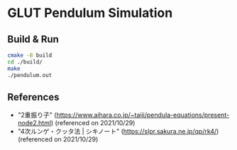 # GLUT Pendulum Simulation

## Build & Run

```sh
cmake -B build
cd ./build/
make
./pendulum.out
```

## References

- "2重振り子" (https://www.aihara.co.jp/~taiji/pendula-equations/present-node2.html) (referenced on 2021/10/29)
- "4次ルンゲ・クッタ法 | シキノート" (https://slpr.sakura.ne.jp/qp/rk4/) (referenced on 2021/10/29)
